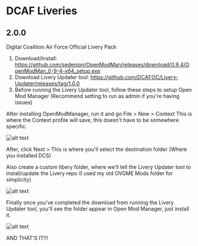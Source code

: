 # DCAF Liveries
## 2.0.0
 Digital Coalition Air Force Official Livery Pack

 1. Download/Install: https://github.com/sedenion/OpenModMan/releases/download/0.9.4/OpenModMan_0-9-4-x64_setup.exe
 2. Download Livery Updater tool: https://github.com/DCAFOC/Livery-Updater/releases/tag/1.0.0
 3. Before running the Livery Updater tool, follow these steps to setup Open Mod Manager (Recommend setting to run as admin if you're having issues)
 
After installing OpenModManager, run it and go File > New > Context
This is where the Context profile will save, this doesn't have to be somewhere specific.
  
![alt text](https://imgur.com/ZitQ4uV.png)

After, click Next > This is where you'll select the destination folder (Where you installed DCS) 

Also create a custom libery folder, where we'll tell the Livery Updater tool to install/update the Livery repo (I used my old OVGME Mods folder for simplicity)

![alt text](https://imgur.com/ZM5n53a.png)

Finally once you've completed the download from running the Livery Updater tool, you'll see the folder appear in Open Mod Manager, just install it. 

![alt text](https://imgur.com/j3QApiM.png)

AND THAT'S IT!!!
